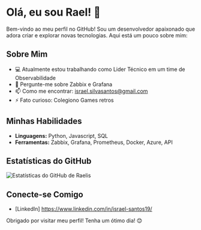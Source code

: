 # Olá, eu sou Rael! 👋

Bem-vindo ao meu perfil no GitHub! Sou um desenvolvedor apaixonado que adora criar e explorar novas tecnologias. Aqui está um pouco sobre mim:

## Sobre Mim
- 💻 Atualmente estou trabalhando como Lider Técnico em um time de Observabilidade
- 💬 Pergunte-me sobre Zabbix e Grafana
- 📫 Como me encontrar: israel.silvasantos@gmail.com
- ⚡ Fato curioso: Colegiono Games retros 

## Minhas Habilidades
- **Linguagens:** Python, Javascript, SQL
- **Ferramentas:** Zabbix, Grafana, Prometheus, Docker, Azure, API

## Estatísticas do GitHub
![Estatísticas do GitHub de Raelis](https://github-readme-stats.vercel.app/api?username=raelis18&show_icons=true&theme=radical)

## Conecte-se Comigo
- [LinkedIn] https://www.linkedin.com/in/israel-santos19/

Obrigado por visitar meu perfil! Tenha um ótimo dia! 😊
